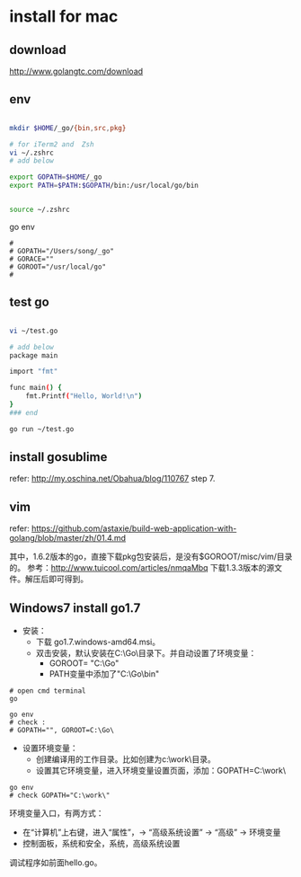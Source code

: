
# install for mac

##  download 

http://www.golangtc.com/download

## env

```bash

mkdir $HOME/_go/{bin,src,pkg}

# for iTerm2 and  Zsh
vi ~/.zshrc
# add below

export GOPATH=$HOME/_go
export PATH=$PATH:$GOPATH/bin:/usr/local/go/bin


source ~/.zshrc

```

go env 

```shell
#
# GOPATH="/Users/song/_go"
# GORACE=""
# GOROOT="/usr/local/go"
# 
```



## test go

```bash

vi ~/test.go

# add below
package main

import "fmt"

func main() {
	fmt.Printf("Hello, World!\n")
}
### end 

go run ~/test.go
```

## install gosublime

refer: http://my.oschina.net/Obahua/blog/110767
step 7.


## vim

refer:
https://github.com/astaxie/build-web-application-with-golang/blob/master/zh/01.4.md

其中，1.6.2版本的go，直接下载pkg包安装后，是没有$GOROOT/misc/vim/目录的。
参考：http://www.tuicool.com/articles/nmqaMbq
下载1.3.3版本的源文件。解压后即可得到。



## Windows7 install go1.7

* 安装：
  * 下载 go1.7.windows-amd64.msi。
  * 双击安装，默认安装在C:\Go\目录下。并自动设置了环境变量：
    * GOROOT= "C:\Go\"
    * PATH变量中添加了"C:\Go\bin\"



```shell
# open cmd terminal
go 

go env
# check :
# GOPATH="", GOROOT=C:\Go\
```



* 设置环境变量：
  * 创建编译用的工作目录。比如创建为c:\work\目录。
  * 设置其它环境变量，进入环境变量设置页面，添加：GOPATH=C:\work\

```shell
go env 
# check GOPATH="C:\work\"
```



环境变量入口，有两方式：

* 在“计算机”上右键，进入“属性”，-> “高级系统设置” -> “高级” -> 环境变量
* 控制面板，系统和安全，系统，高级系统设置

调试程序如前面hello.go。





